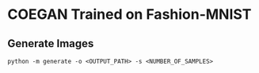 # COEGAN Trained on Fashion-MNIST

## Generate Images

```
python -m generate -o <OUTPUT_PATH> -s <NUMBER_OF_SAMPLES>
```
